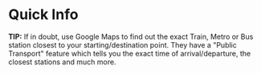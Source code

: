 # Quick Info

**TIP:** If in doubt, use Google Maps to find out the exact Train, Metro or Bus station closest to your starting/destination point. They have a "Public Transport" feature which tells you the exact time of arrival/departure, the closest stations and much more.
